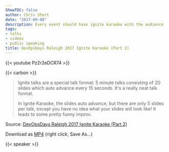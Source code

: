 ```yaml
---
ShowTOC: false
author: Chris Short
date: "2017-09-08"
description: Every event should have ignite karaoke with the audience
tags:
- talks
- videos
- public speaking
title: DevOpsDays Raleigh 2017 Ignite Karaoke (Part 2)
---
```


{{< youtube Pz2r2eDCR74 >}}

{{< carbon >}}

> Ignite talks are a special talk format: 5 minute talks consisting of 20 slides which auto advance every 15 seconds. It's a really neat talk format.
>
> In Ignite Karaoke, the slides auto advance, but there are only 5 slides per talk, except you have no idea what your slides will look like! It leads to some pretty funny improv.

Source: [DevOpsDays Raleigh 2017 Ignite Karaoke (Part 2)](https://youtu.be/Pz2r2eDCR74)

Download as [MP4](https://cdn.chrisshort.net/chrisshort/DevOpsDays-Raleigh-2017-Ignite-Karaoke-Part-2.mp4) (right click, Save As...)

{{< speaker >}}

